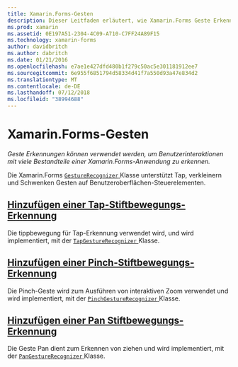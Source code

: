 ```yaml
---
title: Xamarin.Forms-Gesten
description: Dieser Leitfaden erläutert, wie Xamarin.Forms Geste Erkennungen verwendet werden können, um Benutzerinteraktionen mit viele Bestandteile einer Xamarin.Forms-Anwendung zu erkennen.
ms.prod: xamarin
ms.assetid: 0E197A51-2304-4C09-A710-C7FF24A89F15
ms.technology: xamarin-forms
author: davidbritch
ms.author: dabritch
ms.date: 01/21/2016
ms.openlocfilehash: e7ae1e427dfd480b1f279c50ac5e301181912ee7
ms.sourcegitcommit: 6e955f6851794d58334d41f7a550d93a47e834d2
ms.translationtype: MT
ms.contentlocale: de-DE
ms.lasthandoff: 07/12/2018
ms.locfileid: "38994688"
---
```

# <a name="xamarinforms-gestures"></a>Xamarin.Forms-Gesten

_Geste Erkennungen können verwendet werden, um Benutzerinteraktionen mit viele Bestandteile einer Xamarin.Forms-Anwendung zu erkennen._

Die Xamarin.Forms [ `GestureRecognizer` ](xref:Xamarin.Forms.GestureRecognizer) Klasse unterstützt Tap, verkleinern und Schwenken Gesten auf Benutzeroberflächen-Steuerelementen.

## <a name="adding-a-tap-gesture-recognizertapmd"></a>[Hinzufügen einer Tap-Stiftbewegungs-Erkennung](tap.md)

Die tippbewegung für Tap-Erkennung verwendet wird, und wird implementiert, mit der [ `TapGestureRecognizer` ](xref:Xamarin.Forms.TapGestureRecognizer) Klasse.

## <a name="adding-a-pinch-gesture-recognizerpinchmd"></a>[Hinzufügen einer Pinch-Stiftbewegungs-Erkennung](pinch.md)

Die Pinch-Geste wird zum Ausführen von interaktiven Zoom verwendet und wird implementiert, mit der [ `PinchGestureRecognizer` ](xref:Xamarin.Forms.PinchGestureRecognizer) Klasse.

## <a name="adding-a-pan-gesture-recognizerpanmd"></a>[Hinzufügen einer Pan Stiftbewegungs-Erkennung](pan.md)

Die Geste Pan dient zum Erkennen von ziehen und wird implementiert, mit der [ `PanGestureRecognizer` ](xref:Xamarin.Forms.PanGestureRecognizer) Klasse.
